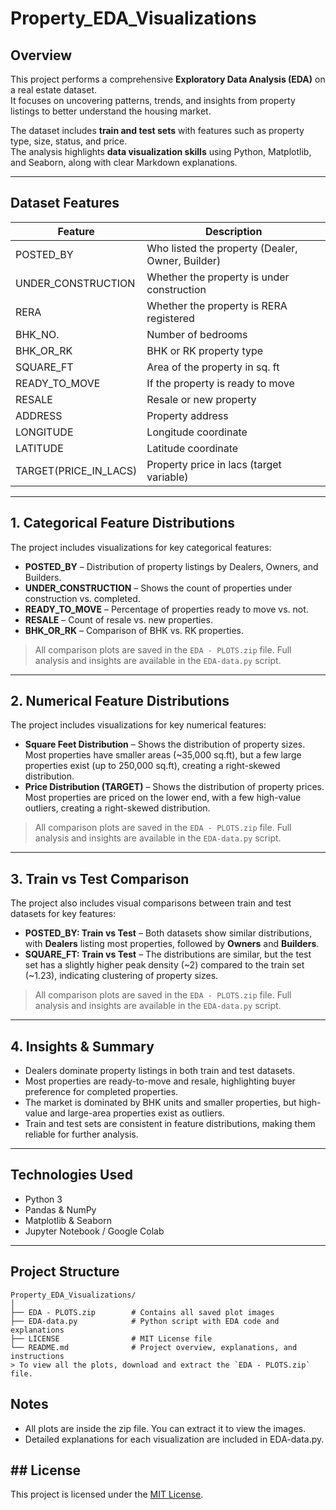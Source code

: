 # Property_EDA_Visualizations

## Overview
This project performs a comprehensive **Exploratory Data Analysis (EDA)** on a real estate dataset.  
It focuses on uncovering patterns, trends, and insights from property listings to better understand the housing market.

The dataset includes **train and test sets** with features such as property type, size, status, and price.  
The analysis highlights **data visualization skills** using Python, Matplotlib, and Seaborn, along with clear Markdown explanations.

---

## Dataset Features

| Feature | Description |
|---------|-------------|
| POSTED_BY | Who listed the property (Dealer, Owner, Builder) |
| UNDER_CONSTRUCTION | Whether the property is under construction |
| RERA | Whether the property is RERA registered |
| BHK_NO. | Number of bedrooms |
| BHK_OR_RK | BHK or RK property type |
| SQUARE_FT | Area of the property in sq. ft |
| READY_TO_MOVE | If the property is ready to move |
| RESALE | Resale or new property |
| ADDRESS | Property address |
| LONGITUDE | Longitude coordinate |
| LATITUDE | Latitude coordinate |
| TARGET(PRICE_IN_LACS) | Property price in lacs (target variable) |

---

## 1. Categorical Feature Distributions

The project includes visualizations for key categorical features:  

- **POSTED_BY** – Distribution of property listings by Dealers, Owners, and Builders.  
- **UNDER_CONSTRUCTION** – Shows the count of properties under construction vs. completed.  
- **READY_TO_MOVE** – Percentage of properties ready to move vs. not.  
- **RESALE** – Count of resale vs. new properties.  
- **BHK_OR_RK** – Comparison of BHK vs. RK properties.  

> All comparison plots are saved in the `EDA - PLOTS.zip` file. Full analysis and insights are available in the `EDA-data.py` script.

---

## 2. Numerical Feature Distributions

The project includes visualizations for key numerical features:  

- **Square Feet Distribution** – Shows the distribution of property sizes. Most properties have smaller areas (~35,000 sq.ft), but a few large properties exist (up to 250,000 sq.ft), creating a right-skewed distribution.  
- **Price Distribution (TARGET)** – Shows the distribution of property prices. Most properties are priced on the lower end, with a few high-value outliers, creating a right-skewed distribution.  

> All comparison plots are saved in the `EDA - PLOTS.zip` file. Full analysis and insights are available in the `EDA-data.py` script.

---

## 3. Train vs Test Comparison

The project also includes visual comparisons between train and test datasets for key features:  

- **POSTED_BY: Train vs Test** – Both datasets show similar distributions, with **Dealers** listing most properties, followed by **Owners** and **Builders**.  
- **SQUARE_FT: Train vs Test** – The distributions are similar, but the test set has a slightly higher peak density (~2) compared to the train set (~1.23), indicating clustering of property sizes.  

> All comparison plots are saved in the `EDA - PLOTS.zip` file. Full analysis and insights are available in the `EDA-data.py` script.

---

## 4. Insights & Summary
- Dealers dominate property listings in both train and test datasets.  
- Most properties are ready-to-move and resale, highlighting buyer preference for completed properties.  
- The market is dominated by BHK units and smaller properties, but high-value and large-area properties exist as outliers.  
- Train and test sets are consistent in feature distributions, making them reliable for further analysis.  

---

## Technologies Used
- Python 3  
- Pandas & NumPy  
- Matplotlib & Seaborn  
- Jupyter Notebook / Google Colab  

---

## Project Structure
````
Property_EDA_Visualizations/
│
├── EDA - PLOTS.zip        # Contains all saved plot images
├── EDA-data.py            # Python script with EDA code and explanations
├── LICENSE                # MIT License file
└── README.md              # Project overview, explanations, and instructions
> To view all the plots, download and extract the `EDA - PLOTS.zip` file.
````
## Notes
- All plots are inside the zip file. You can extract it to view the images.
- Detailed explanations for each visualization are included in EDA-data.py.
## ## License
This project is licensed under the [MIT License](LICENSE).
